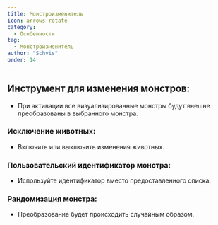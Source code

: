 ```yaml
---
title: Монстроизменитель
icon: arrows-rotate
category:
  - Особенности
tag:
  - Монстроизменитель
author: "Schvis"
order: 14
---
```


## Инструмент для изменения монстров:
- При активации все визуализированные монстры будут внешне преобразованы в выбранного монстра.
### Исключение животных:
- Включить или выключить изменения животных.
### Пользовательский идентификатор монстра:
- Используйте идентификатор вместо предоставленного списка.
### Рандомизация монстра:
- Преобразование будет происходить случайным образом.
